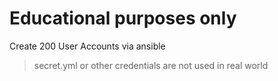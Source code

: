 # Educational purposes only
Create 200 User Accounts via ansible
> secret.yml or other credentials are not used in real world
